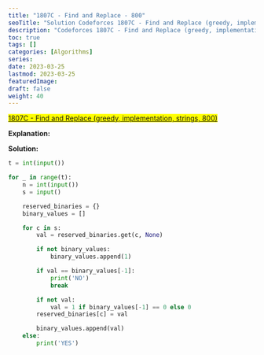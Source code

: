 ```yaml
---
title: "1807C - Find and Replace - 800"
seoTitle: "Solution Codeforces 1807C - Find and Replace (greedy, implementation, strings, 800)"
description: "Codeforces 1807C - Find and Replace (greedy, implementation, strings, 800)"
toc: true
tags: []
categories: [Algorithms]
series:
date: 2023-03-25
lastmod: 2023-03-25
featuredImage:
draft: false
weight: 40
---
```


<mark>[1807C - Find and Replace (greedy, implementation, strings, 800)](https://codeforces.com/contest/1807/problem/C)</mark>

**Explanation:**

**Solution:**

```python
t = int(input())

for _ in range(t):
    n = int(input())
    s = input()

    reserved_binaries = {}
    binary_values = []

    for c in s:
        val = reserved_binaries.get(c, None)

        if not binary_values:
            binary_values.append(1)

        if val == binary_values[-1]:
            print('NO')
            break

        if not val:
            val = 1 if binary_values[-1] == 0 else 0
        reserved_binaries[c] = val

        binary_values.append(val)
    else:
        print('YES')
```
